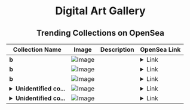 <div align="center">

# Digital Art Gallery

## Trending Collections on OpenSea

| Collection Name                       | Image                                                                                     | Description                       | OpenSea Link                                                                                          |
|---------------------------------------|-------------------------------------------------------------------------------------------|-----------------------------------|--------------------------------------------------------------------------------------------------------|
| **b** | ![Image](https://i.seadn.io/s/raw/files/c17defe12e0ea1cd603439d3e196338f.jpg?w=500&auto=format?w=200&auto=format) |  | <details><summary>Link</summary>[b](https://opensea.io/collection/b-5245)</details> |
| **b** | ![Image](https://i.seadn.io/s/raw/files/d2444d4a22b8d7f8f8604e9029550488.jpg?w=500&auto=format?w=200&auto=format) |  | <details><summary>Link</summary>[b](https://opensea.io/collection/b-5244)</details> |
| **b** | ![Image](https://i.seadn.io/s/raw/files/2e51f0ced806697ab50f64bcf41b01fe.jpg?w=500&auto=format?w=200&auto=format) |  | <details><summary>Link</summary>[b](https://opensea.io/collection/b-5243)</details> |
| **<details><summary>Unidentified co...</summary>Unidentified contract 1bc1def9-b29e-464a-9e95-dad45a5c37ef</details>** | ![Image](https://i.seadn.io/s/raw/files/a837708742ad8afcb35eb60ba787976d.jpg?w=500&auto=format?w=200&auto=format) |  | <details><summary>Link</summary>[Unidentified contract 1bc1def9-b29e-464a-9e95-dad45a5c37ef](https://opensea.io/collection/unidentified-contract-1bc1def9-b29e-464a-9e95-dad4)</details> |
| **<details><summary>Unidentified co...</summary>Unidentified contract f800b3a5-ce8a-4cbf-a876-973ad08879a9</details>** | ![Image](https://i.seadn.io/s/raw/files/e9acf51ddce687ccf33c485e916aec1b.jpg?w=500&auto=format?w=200&auto=format) |  | <details><summary>Link</summary>[Unidentified contract f800b3a5-ce8a-4cbf-a876-973ad08879a9](https://opensea.io/collection/unidentified-contract-f800b3a5-ce8a-4cbf-a876-973a)</details> |

</div>